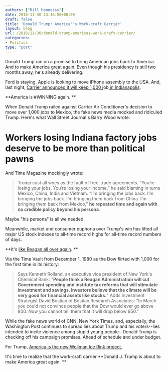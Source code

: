```yaml
---
authors: ["Bill Hennessy"]
date: 2016-11-30 13:16:58+00:00
draft: false
title: 'Donald Trump: America''s Work-craft Carrier'
layout: blog
url: /2016/11/30/donald-trump-americas-work-craft-carrier/
categories:
- Politics
type: "post"
---
```


Donald Trump ran on a promise to bring American jobs back to America. And to make America great again. Even though his presidency is still two months away, he's already delivering.

Ford is staying. Apple is looking to move iPhone assembly to the USA. And, last night, [Carrier announced it will keep 1,000 ](https://www.thegatewaypundit.com/2016/11/breaking-trump-reaches-agreement-carrier-keep-least-1000-american-jobs-us/)job[ in Indianapolis](https://www.thegatewaypundit.com/2016/11/breaking-trump-reaches-agreement-carrier-keep-least-1000-american-jobs-us/).

**America is #WINNING again. **

When Donald Trump railed against Carrier Air Conditioner's decision to move over 1,000 jobs to Mexico, the fake news media mocked and ridiculed Trump. Here's what Wall Street Journal's Barry Wood wrote:



# Workers losing Indiana factory jobs deserve to be more than political pawns



And Time Magazine mockingly wrote:



> Trump cast all woes as the fault of free-trade agreements. “You’re losing your jobs. You’re losing your income,” he said blaming in turns Mexico, China, India and Vietnam. “I’m bringing the jobs back. I’m bringing the jobs back. I’m bringing them back from China. I’m bringing them back from Mexico,” **he repeated time and again with no credible policy beyond his persona**.



Maybe "his persona" is all we needed.

Meanwhile, market and consumer euphoria over Trump's win has lifted all major US stock indexes to all-time record highs for all-time record numbers of days.

**It's [like Reagan all over again](https://content.time.com/time/subscriber/article/0,33009,924569,00.html). **

Via the Time Vault from December 1, 1980 as the Dow flirted with 1,000 for the first time in its history:



> Says Kenneth Rolland, an executive vice president of New York's Chemical Bank: "**People think a Reagan Administration will cut Government spending and institute tax reforms that will stimulate investment and savings. Investors believe that the climate will be very good for financial assets like stocks.**" Adds Investment Strategist David Bostian of Bostian Research Associates: "In March you could not convince people that the Dow would ever go above 800. Now you cannot tell them that it will drop below 950."



While the fake news world of CNN, New York Times, and, especially, the Washington Post continues to spread lies about Trump and his voters--lies intended to incite violence among stupid young people--Donald Trump is checking off his campaign promises. Ahead of schedule and under budget.

For Trump, [America is the new Wollman Ice Rink project.](https://www.realclearpolitics.com/articles/2016/11/29/will_donald_trump_do_for_infrastructure_what_he_did_for_wollman_rink_132445.html)

It's time to realize that the work-craft carrier **Donald J. Trump is about to make America great again. **


